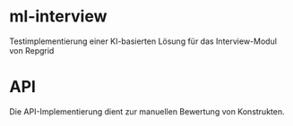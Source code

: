 # ml-interview
Testimplementierung einer KI-basierten Lösung für das Interview-Modul von Repgrid

# API
Die API-Implementierung dient zur manuellen Bewertung von Konstrukten.
